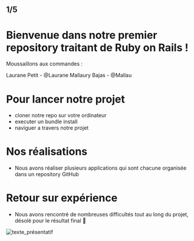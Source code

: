 ## 1/5
# Bienvenue dans notre premier repository traitant de Ruby on Rails !


Moussaillons aux commandes : 

Laurane Petit - @Laurane
Mallaury Bajas - @Mallau

# Pour lancer notre projet
* cloner notre repo sur votre ordinateur
* executer un bundle install
* naviguer a travers notre projet

# Nos réalisations

* Nous avons réaliser plusieurs applications qui sont chacune organisée dans un repository GitHub

# Retour sur expérience

* Nous avons rencontré de nombreuses difficultés tout au long du projet, désolé pour le résultat  final 🤪

![texte_présentatif](http://idata.over-blog.com/5/08/25/70/2013/Ralph-Wiggum-Paques.gif)